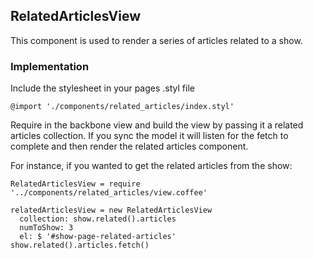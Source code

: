 ## RelatedArticlesView
This component is used to render a series of articles related to a show.

### Implementation

Include the stylesheet in your pages .styl file

```
@import './components/related_articles/index.styl'
```

Require in the backbone view and build the view by passing it a related articles collection. If you sync
the model it will listen for the fetch to complete and then render the related articles component.

For instance, if you wanted to get the related articles from the show:

```
RelatedArticlesView = require '../components/related_articles/view.coffee'

relatedArticlesView = new RelatedArticlesView
  collection: show.related().articles
  numToShow: 3
  el: $ '#show-page-related-articles'
show.related().articles.fetch()
```
